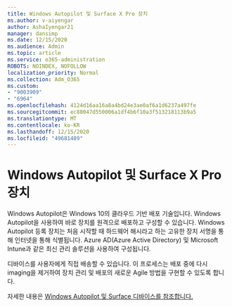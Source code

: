 ```yaml
---
title: Windows Autopilot 및 Surface X Pro 장치
ms.author: v-aiyengar
author: AshaIyengar21
manager: dansimp
ms.date: 12/15/2020
ms.audience: Admin
ms.topic: article
ms.service: o365-administration
ROBOTS: NOINDEX, NOFOLLOW
localization_priority: Normal
ms.collection: Adm_O365
ms.custom:
- "9003909"
- "6964"
ms.openlocfilehash: 4124d16aa16a8a4bd24e3ae0af6a1d6237a497fe
ms.sourcegitcommit: ec88047d550006a1df4b6f10a3f513218113b9a5
ms.translationtype: MT
ms.contentlocale: ko-KR
ms.lasthandoff: 12/15/2020
ms.locfileid: "49681489"
---
```

# <a name="windows-autopilot-and-surface-x-pro-devices"></a>Windows Autopilot 및 Surface X Pro 장치

Windows Autopilot은 Windows 10의 클라우드 기반 배포 기술입니다. Windows Autopilot을 사용하여 바로 장치를 원격으로 배포하고 구성할 수 있습니다. Windows Autopilot 등록 장치는 처음 시작할 때 하드웨어 해시라고 하는 고유한 장치 서명을 통해 인터넷을 통해 식별됩니다. Azure AD(Azure Active Directory) 및 Microsoft Intune과 같은 최신 관리 솔루션을 사용하여 구성됩니다.

디바이스를 사용자에게 직접 배송할 수 있습니다. 이 프로세스는 배포 중에 다시imaging을 제거하여 장치 관리 및 배포의 새로운 Agile 방법을 구현할 수 있도록 합니다.

자세한 내용은 [Windows Autopilot 및 Surface 디바이스를 참조합니다.](https://go.microsoft.com/fwlink/?linkid=2135712)

